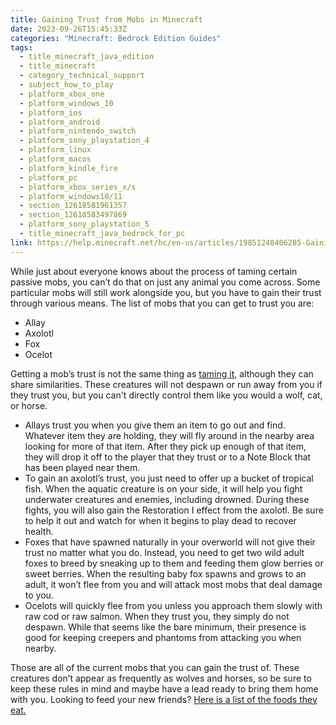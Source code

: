 ```yaml
---
title: Gaining Trust from Mobs in Minecraft
date: 2023-09-26T15:45:33Z
categories: "Minecraft: Bedrock Edition Guides"
tags:
  - title_minecraft_java_edition
  - title_minecraft
  - category_technical_support
  - subject_how_to_play
  - platform_xbox_one
  - platform_windows_10
  - platform_ios
  - platform_android
  - platform_nintendo_switch
  - platform_sony_playstation_4
  - platform_linux
  - platform_macos
  - platform_kindle_fire
  - platform_pc
  - platform_xbox_series_x/s
  - platform_windows10/11
  - section_12618581961357
  - section_12618583497869
  - platform_sony_playstation_5
  - title_minecraft_java_bedrock_for_pc
link: https://help.minecraft.net/hc/en-us/articles/19851248406285-Gaining-Trust-from-Mobs-in-Minecraft
---
```


While just about everyone knows about the process of taming certain passive mobs, you can’t do that on just any animal you come across. Some particular mobs will still work alongside you, but you have to gain their trust through various means. The list of mobs that you can get to trust you are:

- Allay
- Axolotl
- Fox
- Ocelot

Getting a mob’s trust is not the same thing as [taming it](https://help.minecraft.net/hc/en-us/articles/360046353891), although they can share similarities. These creatures will not despawn or run away from you if they trust you, but you can't directly control them like you would a wolf, cat, or horse.

- Allays trust you when you give them an item to go out and find. Whatever item they are holding, they will fly around in the nearby area looking for more of that item. After they pick up enough of that item, they will drop it off to the player that they trust or to a Note Block that has been played near them.
- To gain an axolotl’s trust, you just need to offer up a bucket of tropical fish. When the aquatic creature is on your side, it will help you fight underwater creatures and enemies, including drowned. During these fights, you will also gain the Restoration I effect from the axolotl. Be sure to help it out and watch for when it begins to play dead to recover health.
- Foxes that have spawned naturally in your overworld will not give their trust no matter what you do. Instead, you need to get two wild adult foxes to breed by sneaking up to them and feeding them glow berries or sweet berries. When the resulting baby fox spawns and grows to an adult, it won’t flee from you and will attack most mobs that deal damage to you.
- Ocelots will quickly flee from you unless you approach them slowly with raw cod or raw salmon. When they trust you, they simply do not despawn. While that seems like the bare minimum, their presence is good for keeping creepers and phantoms from attacking you when nearby.

Those are all of the current mobs that you can gain the trust of. These creatures don’t appear as frequently as wolves and horses, so be sure to keep these rules in mind and maybe have a lead ready to bring them home with you. Looking to feed your new friends? [Here is a list of the foods they eat.](https://help.minecraft.net/hc/en-us/articles/19827173448589)
